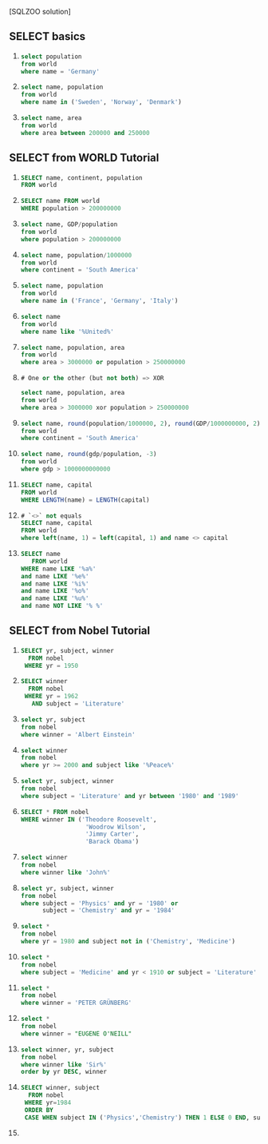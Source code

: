 [SQLZOO solution]

## SELECT basics

1. ~~~sql
   select population
   from world
   where name = 'Germany'
   ~~~

2. ~~~sql
   select name, population
   from world
   where name in ('Sweden', 'Norway', 'Denmark')
   ~~~

3. ~~~sql
   select name, area
   from world
   where area between 200000 and 250000
   ~~~

## SELECT from WORLD Tutorial

1. ~~~sql
   SELECT name, continent, population 
   FROM world
   ~~~

2. ~~~sql
   SELECT name FROM world
   WHERE population > 200000000
   ~~~

3. ~~~sql
   select name, GDP/population
   from world
   where population > 200000000
   ~~~

4. ~~~sql
   select name, population/1000000
   from world
   where continent = 'South America'
   ~~~

5. ~~~sql
   select name, population
   from world
   where name in ('France', 'Germany', 'Italy')
   ~~~

6. ~~~sql
   select name
   from world
   where name like '%United%'
   ~~~

7. ~~~sql
   select name, population, area
   from world
   where area > 3000000 or population > 250000000
   ~~~

8. ~~~sql
   # One or the other (but not both) => XOR
   
   select name, population, area
   from world
   where area > 3000000 xor population > 250000000
   ~~~

9. ~~~sql
   select name, round(population/1000000, 2), round(GDP/1000000000, 2)
   from world
   where continent = 'South America'
   ~~~

10. ~~~sql
    select name, round(gdp/population, -3)
    from world
    where gdp > 1000000000000
    ~~~

11. ~~~sql
    SELECT name, capital
    FROM world
    WHERE LENGTH(name) = LENGTH(capital)
    ~~~

12. ~~~sql
    # `<>` not equals
    SELECT name, capital
    FROM world
    where left(name, 1) = left(capital, 1) and name <> capital
    ~~~

13. ~~~sql
    SELECT name
       FROM world
    WHERE name LIKE '%a%' 
    and name LIKE '%e%' 
    and name LIKE '%i%' 
    and name LIKE '%o%' 
    and name LIKE '%u%'
    and name NOT LIKE '% %'
    ~~~

## SELECT from Nobel Tutorial

1. ~~~sql
   SELECT yr, subject, winner
     FROM nobel
    WHERE yr = 1950
   ~~~

2. ~~~sql
   SELECT winner
     FROM nobel
    WHERE yr = 1962
      AND subject = 'Literature'
   ~~~

3. ~~~sql
   select yr, subject
   from nobel
   where winner = 'Albert Einstein'
   ~~~

4. ~~~sql
   select winner
   from nobel
   where yr >= 2000 and subject like '%Peace%'
   ~~~

5. ~~~sql
   select yr, subject, winner
   from nobel
   where subject = 'Literature' and yr between '1980' and '1989'
   ~~~

6. ~~~sql
   SELECT * FROM nobel
   WHERE winner IN ('Theodore Roosevelt',
                     'Woodrow Wilson',
                     'Jimmy Carter', 
                     'Barack Obama')
   ~~~

7. ~~~sql
   select winner
   from nobel
   where winner like 'John%'
   ~~~

8. ~~~sql
   select yr, subject, winner
   from nobel
   where subject = 'Physics' and yr = '1980' or 
         subject = 'Chemistry' and yr = '1984'
   ~~~

9. ~~~sql
   select *
   from nobel
   where yr = 1980 and subject not in ('Chemistry', 'Medicine')
   ~~~

10. ~~~sql
    select *
    from nobel
    where subject = 'Medicine' and yr < 1910 or subject = 'Literature' and yr >= 2004
    ~~~

11. ~~~sql
    select *
    from nobel
    where winner = 'PETER GRÜNBERG'
    ~~~

12. ~~~sql
    select *
    from nobel
    where winner = "EUGENE O'NEILL"
    ~~~

13. ~~~sql
    select winner, yr, subject
    from nobel
    where winner like 'Sir%'
    order by yr DESC, winner
    ~~~

14. ~~~sql
    SELECT winner, subject
      FROM nobel
     WHERE yr=1984
     ORDER BY 
     CASE WHEN subject IN ('Physics','Chemistry') THEN 1 ELSE 0 END, subject, winner
    ~~~

15. 

